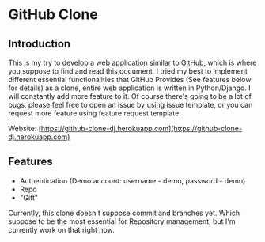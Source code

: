 # GitHub Clone
## Introduction
This is my try to develop a web application similar to [GitHub](https://github.com), which is where you suppose to find and read this document. I tried my best to implement different essential functionalities that GitHub Provides (See features below for details) as a clone, entire web application is written in Python/Django. I will constantly add more feature to it. Of course there's going to be a lot of bugs, please feel free to open an issue by using issue template, or you can request more feature using feature request template.

Website: [https://github-clone-dj.herokuapp.com](https://github-clone-dj.herokuapp.com)

## Features
- Authentication (Demo account: username - demo, password - demo)
- Repo
- "Gitt"

Currently, this clone doesn't suppose commit and branches yet. Which suppose to be the most essential for Repository management, but I'm currently work on that right now.